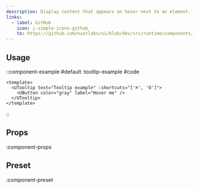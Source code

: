 ```yaml
---
description: Display content that appears on hover next to an element.
links:
  - label: GitHub
    icon: i-simple-icons-github
    to: https://github.com/nuxtlabs/ui/blob/dev/src/runtime/components/overlays/Tooltip.vue
---
```


## Usage

::component-example
#default
:tooltip-example
#code
```vue
<template>
  <UTooltip text="Tooltip example" :shortcuts="['⌘', 'O']">
    <UButton color="gray" label="Hover me" />
  </UTooltip>
</template>
```
::

## Props

:component-props

## Preset

:component-preset
